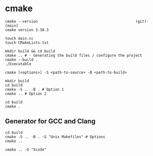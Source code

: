 # cmake

```shell
cmake --version                                             (git)-[main]
cmake version 3.30.3
```

```shell
touch main.cc
touch CMakeLists.txt
```

```shell
mkdir build && cd build
cmake .. # - Generating the build files / configure the project
cmake --build .
./Executable
```

```shell
cmake [<options>] -S <path-to-source> -B <path-to-build>
```

```shell
mkdir build
cd build
cmake -S .. -B . # Option 1
cmake .. # Option 2

```

```shell
cd build
cmake .
```

## Generator for GCC and Clang

```shell
cd build
cmake -S .. -B . -G "Unix Makefiles" # Options
cmake ..
```

```shell
cmake .. -G "Xcode"
```

